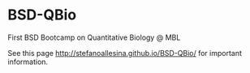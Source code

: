 # BSD-QBio
First BSD Bootcamp on Quantitative Biology @ MBL

See this page http://stefanoallesina.github.io/BSD-QBio/ for important information.
